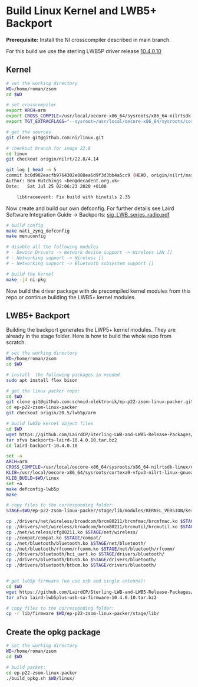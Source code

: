 # Build Linux Kernel and LWB5+ Backport

**Prerequisite:** Install the NI crosscompiler described in main branch.

For this build we use the sterling LWB5P driver release [10.4.0.10](https://github.com/LairdCP/Sterling-LWB-and-LWB5-Release-Packages/releases/tag/LRD-REL-10.4.0.10)

## Kernel

```bash
# set the working directory
WD=/home/roman/zsom
cd $WD

# set crosscompiler
export ARCH=arm
export CROSS_COMPILE=/usr/local/oecore-x86_64/sysroots/x86_64-nilrtsdk-linux/usr/bin/arm-nilrt-linux-gnueabi/arm-nilrt-linux-gnueabi-
export TGT_EXTRACFLAGS="--sysroot=/usr/local/oecore-x86_64/sysroots/cortexa9-vfpv3-nilrt-linux-gnueabi/"

# get the sources
git clone git@github.com:ni/linux.git

# checkout branch for image 22.8
cd linux
git checkout origin/nilrt/22.8/4.14

git log | head -n 5
commit bc0d982eacfb9764302e888ea6d9f3d3bb4a5cc9 (HEAD, origin/nilrt/master/4.14, origin/nilrt/22.8/4.14)
Author: Ben Hutchings <ben@decadent.org.uk>
Date:   Sat Jul 25 02:06:23 2020 +0100

    libtraceevent: Fix build with binutils 2.35
```

Now create and build our own defconfig. For further details see Laird Software Integration Guide -> Backports: [sig_LWB_series_radio.pdf](https://github.com/LairdCP/Sterling-LWB-and-LWB5-Release-Packages/releases/download/LRD-REL-10.4.0.10/sig_LWB_series_radio.pdf)
```bash
# build config
make nati_zynq_defconfig
make menuconfig

# disable all the following modules
# - Device Drivers -> Network device support -> Wireless LAN []
# - Networking support -> Wireless []
# - Networking support -> Bluetooth subsystem support []

# build the kernel
make -j4 ni-pkg
```
Now build the driver package with de precompiled kernel modules from this repo or continue building the LWB5+ kernel modules. 

## LWB5+ Backport
Building the backport generates the LWP5+ kernel modules. They are already in the stage folder. Here is how to build the whole repo from scratch.
```bash
# set the working directory
WD=/home/roman/zsom
cd $WD

# install  the following packages in needed
sudo apt install flex bison

# get the linux packer repo:
cd $WD
git clone git@github.com:schmid-elektronik/ep-p22-zsom-linux-packer.git
cd ep-p22-zsom-linux-packer
git checkout origin/20.5/lwb5p/arm

# build lwb5p kernel object files
cd $WD
wget https://github.com/LairdCP/Sterling-LWB-and-LWB5-Release-Packages/releases/download/LRD-REL-10.4.0.10/backports-laird-10.4.0.10.tar.bz2
tar xfva backports-laird-10.4.0.10.tar.bz2
cd laird-backport-10.4.0.10

set -a
ARCH=arm
CROSS_COMPILE=/usr/local/oecore-x86_64/sysroots/x86_64-nilrtsdk-linux/usr/bin/arm-nilrt-linux-gnueabi/arm-nilrt-linux-gnueabi-
KLIB=/usr/local/oecore-x86_64/sysroots/cortexa9-vfpv3-nilrt-linux-gnueabi/
KLIB_BUILD=$WD/linux
set +a
make defconfig-lwb5p
make

# copy files to the corresponding folder:
STAGE=$WD/ep-p22-zsom-linux-packer/stage/lib/modules/KERNEL_VERSION/kernel/

cp ./drivers/net/wireless/broadcom/brcm80211/brcmfmac/brcmfmac.ko $STAGE/drivers/net/wireless/broadcom/brcm80211/brcmfmac/
cp ./drivers/net/wireless/broadcom/brcm80211/brcmutil/brcmutil.ko $STAGE/drivers/net/wireless/broadcom/brcm80211/brcmutil/
cp ./net/wireless/cfg80211.ko $STAGE/net/wireless/
cp ./compat/compat.ko $STAGE/compat/
cp ./net/bluetooth/bluetooth.ko $STAGE/net/bluetooth/
cp ./net/bluetooth/rfcomm/rfcomm.ko $STAGE/net/bluetooth/rfcomm/
cp ./drivers/bluetooth/hci_uart.ko $STAGE/drivers/bluetooth/
cp ./drivers/bluetooth/btusb.ko $STAGE/drivers/bluetooth/
cp ./drivers/bluetooth/btbcm.ko $STAGE/drivers/bluetooth/


# get lwb5p firmware (we use usb and single antenna):
cd $WD
wget https://github.com/LairdCP/Sterling-LWB-and-LWB5-Release-Packages/releases/download/LRD-REL-10.4.0.10/laird-lwb5plus-usb-sa-firmware-10.4.0.10.tar.bz2
tar xfva laird-lwb5plus-usb-sa-firmware-10.4.0.10.tar.bz2

# copy files to the corresponding folder:
cp -r lib/firmware $WD/ep-p22-zsom-linux-packer/stage/lib/
``` 

## Create the opkg package
```bash
# set the working directory
WD=/home/roman/zsom
cd $WD

# build packet:
cd ep-p22-zsom-linux-packer
./build_opkg.sh $WD/linux/
```